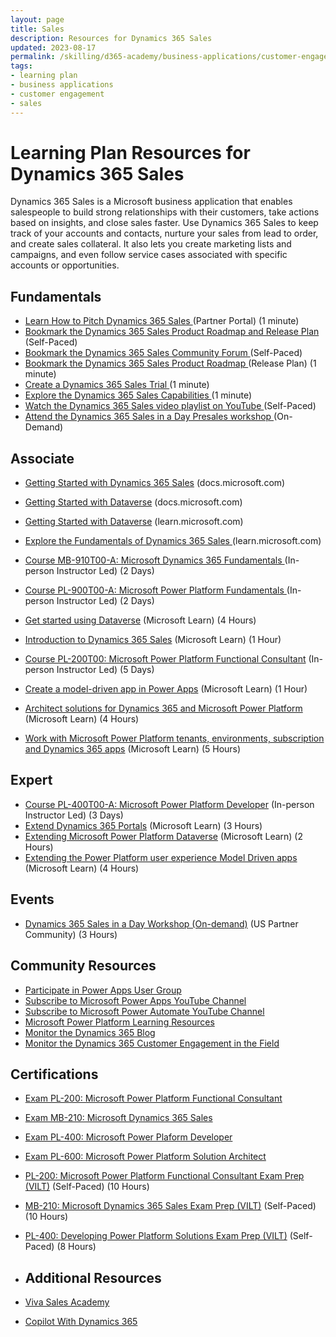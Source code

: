 ```yaml
---
layout: page
title: Sales
description: Resources for Dynamics 365 Sales
updated: 2023-08-17
permalink: /skilling/d365-academy/business-applications/customer-engagement/sales
tags:
- learning plan
- business applications
- customer engagement
- sales
---
```


# Learning Plan Resources for Dynamics 365 Sales

Dynamics 365 Sales is a Microsoft business application that enables salespeople to build strong relationships with their customers, take actions based on insights, and close sales faster. Use Dynamics 365 Sales to keep track of your accounts and contacts, nurture your sales from lead to order, and create sales collateral. It also lets you create marketing lists and campaigns, and even follow service cases associated with specific accounts or opportunities.

## Fundamentals

* <a href="https://dynamicspartners.transform.microsoft.com/products/sales" target="_blank">Learn How to Pitch Dynamics 365 Sales </a> (Partner Portal) (1 minute)
* <a href="https://releaseplans.microsoft.com/en-US/?app=Sales" target="_blank">Bookmark the Dynamics 365 Sales Product Roadmap and Release Plan </a> (Self-Paced)
* <a href="https://community.dynamics.com/forums/thread/?partialUrl=sales" target="_blank">Bookmark the Dynamics 365 Sales Community Forum </a> (Self-Paced)
* <a href="https://releaseplans.microsoft.com/en-US/?app=Sales" target="_blank">Bookmark the Dynamics 365 Sales Product Roadmap </a> (Release Plan) (1 minute)
* <a href="https://dynamics.microsoft.com/en-us/dynamics-365-free-trial/" target="_blank">Create a Dynamics 365 Sales Trial </a> (1 minute)
* <a href="https://dynamics.microsoft.com/en-us/sales/overview/" target="_blank">Explore the Dynamics 365 Sales Capabilities </a> (1 minute)
* <a href="https://www.youtube.com/playlist?list=PLcakwueIHoT8Bkb8BvqgBKgJPUc3jSX3m" target="_blank">Watch the Dynamics 365 Sales video playlist on YouTube </a> (Self-Paced)
* <a href="https://msuspartners.eventbuilder.com/event/51067" target="_blank">Attend the Dynamics 365 Sales in a Day Presales workshop </a> (On-Demand)
  
## Associate

* <a href="https://learn.microsoft.com/en-us/dynamics365/sales/" target="_blank">Getting Started with Dynamics 365 Sales</a> (docs.microsoft.com)
* <a href="https://learn.microsoft.com/en-us/power-apps/maker/data-platform/data-platform-intro" target="_blank">Getting Started with Dataverse</a> (docs.microsoft.com)
* <a href="https://docs.microsoft.com/en-us/learn/paths/get-started-cds/" target="_blank">Getting Started with Dataverse</a> (learn.microsoft.com)
* <a href="https://learn.microsoft.com/en-us/training/paths/learn-fundamentals-of-microsoft-dynamics-365-sales/" target="_blank">Explore the Fundamentals of Dynamics 365 Sales </a> (learn.microsoft.com)
* <a href="https://docs.microsoft.com/en-us/learn/certifications/courses/mb-910t00/" target="_blank">Course MB-910T00-A: Microsoft Dynamics 365 Fundamentals </a> (In-person Instructor Led) (2 Days)
* <a href="https://docs.microsoft.com/en-us/learn/certifications/courses/pl-900t00" target="_blank">Course PL-900T00-A: Microsoft Power Platform Fundamentals </a> (In-person Instructor Led) (2 Days)
  

* [Get started using Dataverse](https://docs.microsoft.com/en-us/learn/paths/get-started-cds/) (Microsoft Learn) (4 Hours)
* [Introduction to Dynamics 365 Sales](https://docs.microsoft.com/en-us/learn/wwl/introduction-dynamics-365-sales/) (Microsoft Learn) (1 Hour)
* [Course PL-200T00: Microsoft Power Platform Functional Consultant](https://docs.microsoft.com/en-us/learn/certifications/courses/pl-200t00) (In-person Instructor Led) (5 Days)
* [Create a model-driven app in Power Apps](https://docs.microsoft.com/en-us/learn/paths/create-app-models-business-processes/) (Microsoft Learn) (1 Hour)
* [Architect solutions for Dynamics 365 and Microsoft Power Platform](https://docs.microsoft.com/en-us/learn/paths/become-solution-architect/) (Microsoft Learn) (4 Hours)
* [Work with Microsoft Power Platform tenants, environments, subscription and Dynamics 365 apps](https://docs.microsoft.com/en-us/learn/paths/implementing-customer-engagement-apps/) (Microsoft Learn) (5 Hours)

## Expert

* [Course PL-400T00-A: Microsoft Power Platform Developer](https://docs.microsoft.com/en-us/learn/certifications/courses/pl-400t00) (In-person Instructor Led) (3 Days)
* [Extend Dynamics 365 Portals](https://docs.microsoft.com/en-us/learn/paths/extend-dynamics-365-portals/) (Microsoft Learn) (3 Hours)
* [Extending Microsoft Power Platform Dataverse](https://docs.microsoft.com/en-us/learn/paths/extend-power-platform-common-data-service/) (Microsoft Learn) (2 Hours)
* [Extending the Power Platform user experience Model Driven apps](https://docs.microsoft.com/en-us/learn/paths/extend-power-platform-model-driven-app/) (Microsoft Learn) (4 Hours)

## Events
* [Dynamics 365 Sales in a Day Workshop (On-demand)](https://aka.ms/d365sales/siad) (US Partner Community) (3 Hours)

## Community Resources

* [Participate in Power Apps User Group](https://www.powerappsug.com/home)
* [Subscribe to Microsoft Power Apps YouTube Channel](https://www.youtube.com/channel/UCGfWR2ekfRFckLjev6eQYLg)
* [Subscribe to Microsoft Power Automate YouTube Channel](https://www.youtube.com/channel/UCG98S4lL7nwlN8dxSF322bA)
* [Microsoft Power Platform Learning Resources](https://powerapps.microsoft.com/en-us/blog/microsoft-powerapps-learning-resources/)
* [Monitor the Dynamics 365 Blog](https://cloudblogs.microsoft.com/dynamics365/)
* [Monitor the Dynamics 365 Customer Engagement in the Field](https://community.dynamics.com/crm/b/crminthefield)

## Certifications

* [Exam PL-200: Microsoft Power Platform Functional Consultant](https://docs.microsoft.com/en-us/learn/certifications/exams/pl-200)
* [Exam MB-210: Microsoft Dynamics 365 Sales](https://docs.microsoft.com/en-us/learn/certifications/exams/mb-210)

* [Exam PL-400: Microsoft Power Plaform Developer](https://docs.microsoft.com/en-us/learn/certifications/exams/pl-400)
* [Exam PL-600: Microsoft Power Platform Solution Architect](https://docs.microsoft.com/en-us/learn/certifications/exams/pl-600)

* [PL-200: Microsoft Power Platform Functional Consultant Exam Prep (VILT)](https://partner.microsoft.com/en-us/training/assets/collection/implementing-microsoft-power-platform-pl-200#/) (Self-Paced) (10 Hours)
* [MB-210: Microsoft Dynamics 365 Sales Exam Prep (VILT)](https://partner.microsoft.com/en-us/training/assets/collection/mb-210-microsoft-dynamics-365-sales#/) (Self-Paced) (10 Hours)
* [PL-400: Developing Power Platform Solutions Exam Prep (VILT)](https://partner.microsoft.com/en-us/training/assets/collection/developing-power-platform-solutions-pl-400#/) (Self-Paced) (8 Hours)

* ## Additional Resources
* [Viva Sales Academy](https://microsoft.github.io/PartnerResources/skilling/d365-sales-academy)
* [Copilot With Dynamics 365](https://cloudblogs.microsoft.com/dynamics365/bdm/2023/03/06/introducing-microsoft-dynamics-365-copilot-bringing-next-generation-ai-to-every-line-of-business/)
